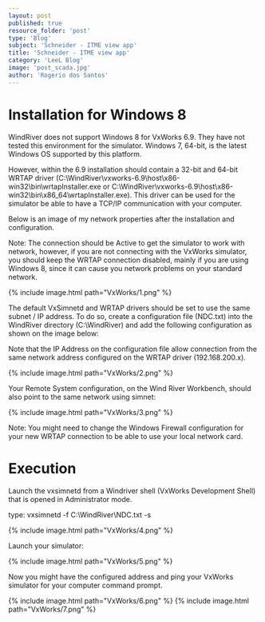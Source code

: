 ```yaml
---
layout: post
published: true
resource_folder: 'post'
type: 'Blog'
subject: 'Schneider - ITME view app'
title: 'Schneider - ITME view app'
category: 'LeeL Blog'
image: 'post_scada.jpg'
author: 'Rogerio dos Santos'
---
```




Installation for Windows 8
===

WindRiver does not support Windows 8 for VxWorks 6.9. They have not tested this environment for the simulator. Windows 7, 64-bit, is the latest Windows OS supported by this platform. 

However, within the 6.9 installation should contain a 32-bit and 64-bit WRTAP driver (C:\WindRiver\vxworks-6.9\host\x86-win32\bin\wrtapInstaller.exe or C:\WindRiver\vxworks-6.9\host\x86-win32\bin\x86_64\wrtapInstaller.exe). This driver can be used for the simulator be able to have a TCP/IP communication with your computer.

Below is an image of my network properties after the installation and configuration.

Note: The connection should be Active to get the simulator to work with network, however, if you are not connecting with the VxWorks simulator, you should keep the WRTAP connection disabled, mainly if you are using Windows 8, since it can cause you network problems on your standard network.

{% include image.html path="VxWorks/1.png" %}

The default VxSimnetd and WRTAP drivers should be set to use the same subnet / IP address. To do so, create a configuration file (NDC.txt) into the WindRiver directory (C:\WindRiver) and add the following configuration as shown on the image below: 

Note that the IP Address on the configuration file allow connection from the same network address configured on the WRTAP driver (192.168.200.x). 

{% include image.html path="VxWorks/2.png" %}

Your Remote System configuration, on the Wind River Workbench, should also point to the same network using simnet:

{% include image.html path="VxWorks/3.png" %}

Note: You might need to change the Windows Firewall configuration for your new WRTAP connection to be able to use your local network card. 


Execution
===

Launch the vxsimnetd from a Windriver shell (VxWorks Development Shell) that is opened in Administrator mode.

type: vxsimnetd -f C:\WindRiver\NDC.txt -s

{% include image.html path="VxWorks/4.png" %}

Launch your simulator:

{% include image.html path="VxWorks/5.png" %}

Now you might have the configured address and ping your VxWorks simulator for your computer command prompt.

{% include image.html path="VxWorks/6.png" %}
{% include image.html path="VxWorks/7.png" %}

